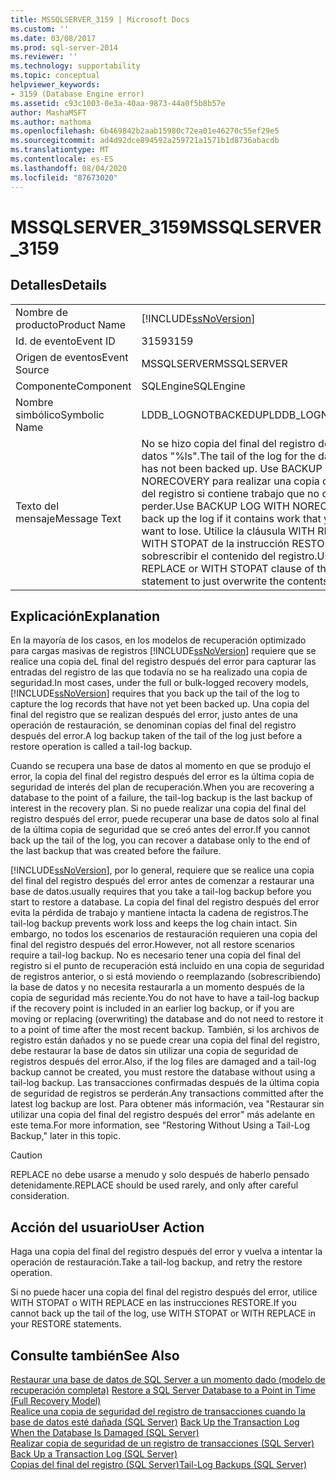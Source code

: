 ```yaml
---
title: MSSQLSERVER_3159 | Microsoft Docs
ms.custom: ''
ms.date: 03/08/2017
ms.prod: sql-server-2014
ms.reviewer: ''
ms.technology: supportability
ms.topic: conceptual
helpviewer_keywords:
- 3159 (Database Engine error)
ms.assetid: c93c1003-0e3a-40aa-9873-44a0f5b8b57e
author: MashaMSFT
ms.author: mathoma
ms.openlocfilehash: 6b469842b2aab15980c72ea01e46270c55ef29e5
ms.sourcegitcommit: ad4d92dce894592a259721a1571b1d8736abacdb
ms.translationtype: MT
ms.contentlocale: es-ES
ms.lasthandoff: 08/04/2020
ms.locfileid: "87673020"
---
```

# <a name="mssqlserver_3159"></a><span data-ttu-id="75b44-102">MSSQLSERVER_3159</span><span class="sxs-lookup"><span data-stu-id="75b44-102">MSSQLSERVER_3159</span></span>
    
## <a name="details"></a><span data-ttu-id="75b44-103">Detalles</span><span class="sxs-lookup"><span data-stu-id="75b44-103">Details</span></span>  
  
|||  
|-|-|  
|<span data-ttu-id="75b44-104">Nombre de producto</span><span class="sxs-lookup"><span data-stu-id="75b44-104">Product Name</span></span>|[!INCLUDE[ssNoVersion](../../includes/ssnoversion-md.md)]|  
|<span data-ttu-id="75b44-105">Id. de evento</span><span class="sxs-lookup"><span data-stu-id="75b44-105">Event ID</span></span>|<span data-ttu-id="75b44-106">3159</span><span class="sxs-lookup"><span data-stu-id="75b44-106">3159</span></span>|  
|<span data-ttu-id="75b44-107">Origen de eventos</span><span class="sxs-lookup"><span data-stu-id="75b44-107">Event Source</span></span>|<span data-ttu-id="75b44-108">MSSQLSERVER</span><span class="sxs-lookup"><span data-stu-id="75b44-108">MSSQLSERVER</span></span>|  
|<span data-ttu-id="75b44-109">Componente</span><span class="sxs-lookup"><span data-stu-id="75b44-109">Component</span></span>|<span data-ttu-id="75b44-110">SQLEngine</span><span class="sxs-lookup"><span data-stu-id="75b44-110">SQLEngine</span></span>|  
|<span data-ttu-id="75b44-111">Nombre simbólico</span><span class="sxs-lookup"><span data-stu-id="75b44-111">Symbolic Name</span></span>|<span data-ttu-id="75b44-112">LDDB_LOGNOTBACKEDUP</span><span class="sxs-lookup"><span data-stu-id="75b44-112">LDDB_LOGNOTBACKEDUP</span></span>|  
|<span data-ttu-id="75b44-113">Texto del mensaje</span><span class="sxs-lookup"><span data-stu-id="75b44-113">Message Text</span></span>|<span data-ttu-id="75b44-114">No se hizo copia del final del registro de la base de datos "%ls".</span><span class="sxs-lookup"><span data-stu-id="75b44-114">The tail of the log for the database "%ls" has not been backed up.</span></span> <span data-ttu-id="75b44-115">Use BACKUP LOG WITH NORECOVERY para realizar una copia de seguridad del registro si contiene trabajo que no desea perder.</span><span class="sxs-lookup"><span data-stu-id="75b44-115">Use BACKUP LOG WITH NORECOVERY to back up the log if it contains work that you do not want to lose.</span></span> <span data-ttu-id="75b44-116">Utilice la cláusula WITH REPLACE o WITH STOPAT de la instrucción RESTORE para sobrescribir el contenido del registro.</span><span class="sxs-lookup"><span data-stu-id="75b44-116">Use the WITH REPLACE or WITH STOPAT clause of the RESTORE statement to just overwrite the contents of the log.</span></span>|  
  
## <a name="explanation"></a><span data-ttu-id="75b44-117">Explicación</span><span class="sxs-lookup"><span data-stu-id="75b44-117">Explanation</span></span>  
 <span data-ttu-id="75b44-118">En la mayoría de los casos, en los modelos de recuperación optimizado para cargas masivas de registros [!INCLUDE[ssNoVersion](../../includes/ssnoversion-md.md)] requiere que se realice una copia deL final del registro después del error para capturar las entradas del registro de las que todavía no se ha realizado una copia de seguridad.</span><span class="sxs-lookup"><span data-stu-id="75b44-118">In most cases, under the full or bulk-logged recovery models, [!INCLUDE[ssNoVersion](../../includes/ssnoversion-md.md)] requires that you back up the tail of the log to capture the log records that have not yet been backed up.</span></span> <span data-ttu-id="75b44-119">Una copia del final del registro que se realizan después del error, justo antes de una operación de restauración, se denominan copias del final del registro después del error.</span><span class="sxs-lookup"><span data-stu-id="75b44-119">A log backup taken of the tail of the log just before a restore operation is called a tail-log backup.</span></span>  
  
 <span data-ttu-id="75b44-120">Cuando se recupera una base de datos al momento en que se produjo el error, la copia del final del registro después del error es la última copia de seguridad de interés del plan de recuperación.</span><span class="sxs-lookup"><span data-stu-id="75b44-120">When you are recovering a database to the point of a failure, the tail-log backup is the last backup of interest in the recovery plan.</span></span> <span data-ttu-id="75b44-121">Si no puede realizar una copia del final del registro después del error, puede recuperar una base de datos solo al final de la última copia de seguridad que se creó antes del error.</span><span class="sxs-lookup"><span data-stu-id="75b44-121">If you cannot back up the tail of the log, you can recover a database only to the end of the last backup that was created before the failure.</span></span>  
  
 [!INCLUDE[ssNoVersion](../../includes/ssnoversion-md.md)]<span data-ttu-id="75b44-122">, por lo general, requiere que se realice una copia del final del registro después del error antes de comenzar a restaurar una base de datos.</span><span class="sxs-lookup"><span data-stu-id="75b44-122">usually requires that you take a tail-log backup before you start to restore a database.</span></span> <span data-ttu-id="75b44-123">La copia del final del registro después del error evita la pérdida de trabajo y mantiene intacta la cadena de registros.</span><span class="sxs-lookup"><span data-stu-id="75b44-123">The tail-log backup prevents work loss and keeps the log chain intact.</span></span> <span data-ttu-id="75b44-124">Sin embargo, no todos los escenarios de restauración requieren una copia del final del registro después del error.</span><span class="sxs-lookup"><span data-stu-id="75b44-124">However, not all restore scenarios require a tail-log backup.</span></span> <span data-ttu-id="75b44-125">No es necesario tener una copia del final del registro si el punto de recuperación está incluido en una copia de seguridad de registros anterior, o si está moviendo o reemplazando (sobrescribiendo) la base de datos y no necesita restaurarla a un momento después de la copia de seguridad más reciente.</span><span class="sxs-lookup"><span data-stu-id="75b44-125">You do not have to have a tail-log backup if the recovery point is included in an earlier log backup, or if you are moving or replacing (overwriting) the database and do not need to restore it to a point of time after the most recent backup.</span></span> <span data-ttu-id="75b44-126">También, si los archivos de registro están dañados y no se puede crear una copia del final del registro, debe restaurar la base de datos sin utilizar una copia de seguridad de registros después del error.</span><span class="sxs-lookup"><span data-stu-id="75b44-126">Also, if the log files are damaged and a tail-log backup cannot be created, you must restore the database without using a tail-log backup.</span></span> <span data-ttu-id="75b44-127">Las transacciones confirmadas después de la última copia de seguridad de registros se perderán.</span><span class="sxs-lookup"><span data-stu-id="75b44-127">Any transactions committed after the latest log backup are lost.</span></span> <span data-ttu-id="75b44-128">Para obtener más información, vea "Restaurar sin utilizar una copia del final del registro después del error" más adelante en este tema.</span><span class="sxs-lookup"><span data-stu-id="75b44-128">For more information, see "Restoring Without Using a Tail-Log Backup," later in this topic.</span></span>  
  
> [!CAUTION]  
>  <span data-ttu-id="75b44-129">REPLACE no debe usarse a menudo y solo después de haberlo pensado detenidamente.</span><span class="sxs-lookup"><span data-stu-id="75b44-129">REPLACE should be used rarely, and only after careful consideration.</span></span>  
  
## <a name="user-action"></a><span data-ttu-id="75b44-130">Acción del usuario</span><span class="sxs-lookup"><span data-stu-id="75b44-130">User Action</span></span>  
 <span data-ttu-id="75b44-131">Haga una copia del final del registro después del error y vuelva a intentar la operación de restauración.</span><span class="sxs-lookup"><span data-stu-id="75b44-131">Take a tail-log backup, and retry the restore operation.</span></span>  
  
 <span data-ttu-id="75b44-132">Si no puede hacer una copia del final del registro después del error, utilice WITH STOPAT o WITH REPLACE en las instrucciones RESTORE.</span><span class="sxs-lookup"><span data-stu-id="75b44-132">If you cannot back up the tail of the log, use WITH STOPAT or WITH REPLACE in your RESTORE statements.</span></span>  
  
## <a name="see-also"></a><span data-ttu-id="75b44-133">Consulte también</span><span class="sxs-lookup"><span data-stu-id="75b44-133">See Also</span></span>  
 <span data-ttu-id="75b44-134">[Restaurar una base de datos de SQL Server a un momento dado &#40;modelo de recuperación completa&#41;](../backup-restore/restore-a-sql-server-database-to-a-point-in-time-full-recovery-model.md) </span><span class="sxs-lookup"><span data-stu-id="75b44-134">[Restore a SQL Server Database to a Point in Time &#40;Full Recovery Model&#41;](../backup-restore/restore-a-sql-server-database-to-a-point-in-time-full-recovery-model.md) </span></span>  
 <span data-ttu-id="75b44-135">[Realice una copia de seguridad del registro de transacciones cuando la base de datos esté dañada &#40;SQL Server&#41;](../backup-restore/back-up-the-transaction-log-when-the-database-is-damaged-sql-server.md) </span><span class="sxs-lookup"><span data-stu-id="75b44-135">[Back Up the Transaction Log When the Database Is Damaged &#40;SQL Server&#41;](../backup-restore/back-up-the-transaction-log-when-the-database-is-damaged-sql-server.md) </span></span>  
 <span data-ttu-id="75b44-136">[Realizar copia de seguridad de un registro de transacciones &#40;SQL Server&#41;](../backup-restore/back-up-a-transaction-log-sql-server.md) </span><span class="sxs-lookup"><span data-stu-id="75b44-136">[Back Up a Transaction Log &#40;SQL Server&#41;](../backup-restore/back-up-a-transaction-log-sql-server.md) </span></span>  
 [<span data-ttu-id="75b44-137">Copias del final del registro &#40;SQL Server&#41;</span><span class="sxs-lookup"><span data-stu-id="75b44-137">Tail-Log Backups &#40;SQL Server&#41;</span></span>](../backup-restore/tail-log-backups-sql-server.md)  
  
  
